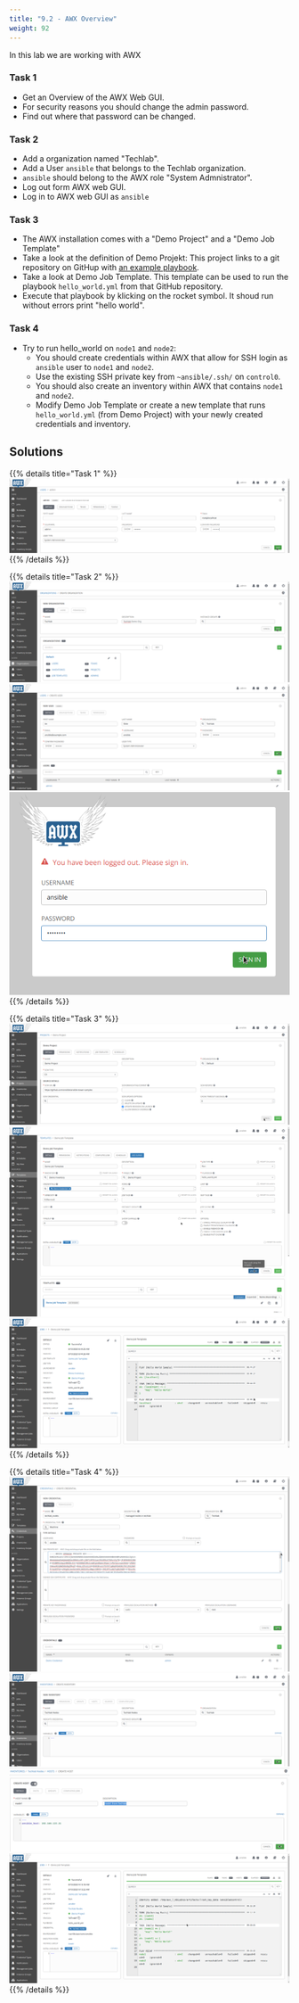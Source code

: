 ```yaml
---
title: "9.2 - AWX Overview"
weight: 92
---
```


In this lab we are working with AWX

### Task 1

- Get an Overview of the AWX Web GUI.
- For security reasons you should change the admin password.
- Find out where that password can be changed.

### Task 2

- Add a organization named "Techlab".
- Add a User `ansible` that belongs to the Techlab organization.
- `ansible` should belong to the AWX role "System Admnistrator".
- Log out form AWX web GUI.
- Log in to AWX web GUI as `ansible`

### Task 3

- The AWX installation comes with a "Demo Project" and a "Demo Job Template"
- Take a look at the definition of Demo Projekt: This project links to a git repository on GitHup with [an example playbook](https://github.com/ansible/ansible-tower-samples).
- Take a look at Demo Job Template. This template can be used to run the playbook `hello_world.yml` from that GitHub repository.
- Execute that playbook by klicking on the rocket symbol. It shoud run without errors print "hello world".

### Task 4

- Try to run hello_world on `node1` and `node2`:
  - You should create credentials within AWX that allow for SSH login as `ansible` user to `node1` and `node2`.
  - Use the existing SSH private key from `~ansible/.ssh/` on `control0`.
  - You should also create an inventory within AWX that contains `node1` and `node2`.
  - Modify Demo Job Template or create a new template that runs `hello_world.yml` (from Demo Project) with your newly created credentials and inventory.


## Solutions

{{% details title="Task 1" %}}
![Change AWX admin password](awx002.png)
{{% /details %}}

{{% details title="Task 2" %}}
![Add Techlab organization](awx003.png)
![Add `ansible` user](awx004.png)
![AWX login as `ansible`](awx005.png)
{{% /details %}}

{{% details title="Task 3" %}}
![Demo Projekt](awx006.png)
![Demo Job Template](awx007.png)
![Demo job run](awx008.png)
{{% /details %}}

{{% details title="Task 4" %}}
![New credentials](awx009.png)
![New inventory](awx010.png)
![Add a host](awx011.png)
![Demo job run on nodes](awx012.png)
{{% /details %}}


